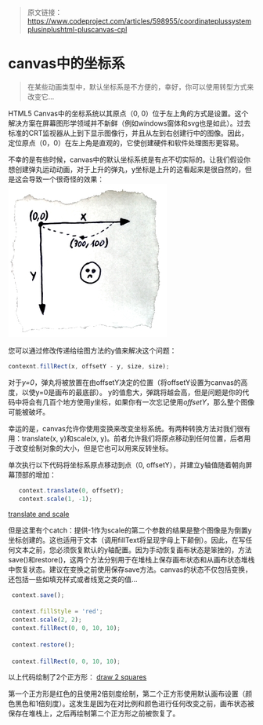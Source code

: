 
> 原文链接：https://www.codeproject.com/articles/598955/coordinateplussystemplusinplushtml-pluscanvas-cpl  

# canvas中的坐标系

> 在某些动画类型中，默认坐标系是不方便的，幸好，你可以使用转型方式来改变它...

HTML5 Canvas中的坐标系统以其原点（0, 0）位于左上角的方式是设置。这个解决方案在屏幕图形学领域并不新鲜（例如windows窗体和svg也是如此）。过去标准的CRT监视器从上到下显示图像行，并且从左到右创建行中的图像。因此，定位原点（0，0）在左上角是直观的，它使创建硬件和软件处理图形更容易。  

不幸的是有些时候，canvas中的默认坐标系统是有点不切实际的。让我们假设你想创建弹丸运动动画，对于上升的弹丸，y坐标是上升的这看起来是很自然的，但是这会导致一个很奇怪的效果：  
![default coordinate](img/canvas_coordinate/default_coord.jpg)  

您可以通过修改传递给绘图方法的y值来解决这个问题：
```javascript
contexnt.fillRect(x, offsetY - y, size, size);
```

对于*y=0*，弹丸将被放置在由offsetY决定的位置（将offsetY设置为canvas的高度，以使y=0是画布的最底部）。 y的值愈大，弹跳将越会高，但是问题是你的代码中将会有几百个地方使用y坐标，如果你有一次忘记使用*offsetY*，那么整个图像可能被破坏。  

幸运的是，canvas允许你使用变换来改变坐标系统。有两种转换方法对我们很有用：translate(x, y)和scale(x, y)。前者允许我们将原点移动到任何位置，后者用于改变绘制对象的大小，但是它也可以用来反转坐标。  

单次执行以下代码将坐标系原点移动到点（0, offsetY），并建立y轴值随着朝向屏幕顶部的增加：  

```javascript
   context.translate(0, offsetY);
   context.scale(1, -1);
```

[translate and scale](img/canvas_coordinate/translate_and_scale_small.jpg)  

但是这里有个catch：提供-1作为scale的第二个参数的结果是整个图像是为倒置y坐标创建的。这也适用于文本（调用fillText将呈现字母上下颠倒）。因此，在写任何文本之前，您必须恢复默认的y轴配置。因为手动恢复画布状态是笨挫的，方法save()和restore()，这两个方法分别用于在堆栈上保存画布状态和从画布状态堆栈中恢复状态。建议在变换之前使用保存save方法。canvas的状态不仅包括变换，还包括一些如填充样式或者线宽之类的值...  

```javascript
 context.save();

 context.fillStyle = 'red';
 context.scale(2, 2);
 context.fillRect(0, 0, 10, 10);

 context.restore();

 context.fillRect(0, 0, 10, 10);
```  

以上代码绘制了2个正方形：
[draw 2 squares](img/canvas_coordinate/canvas_rects.png)  

第一个正方形是红色的且使用2倍刻度绘制，第二个正方形使用默认画布设置（颜色黑色和1倍刻度）。这发生是因为在对比例和颜色进行任何改变之前，画布状态被保存在堆栈上，之后再绘制第二个正方形之前被恢复了。